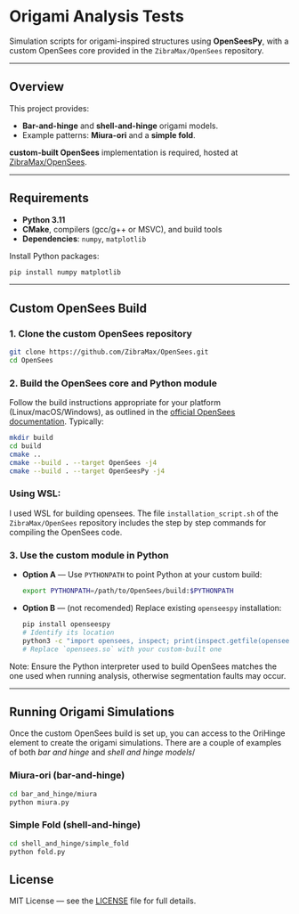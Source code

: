 # Origami Analysis Tests

Simulation scripts for origami-inspired structures using **OpenSeesPy**, with a custom OpenSees core provided in the `ZibraMax/OpenSees` repository.

---

## Overview

This project provides:

-   **Bar-and-hinge** and **shell-and-hinge** origami models.
-   Example patterns: **Miura-ori** and a **simple fold**.

**custom-built OpenSees** implementation is required, hosted at [ZibraMax/OpenSees](https://github.com/ZibraMax/OpenSees).

---

## Requirements

-   **Python 3.11**
-   **CMake**, compilers (gcc/g++ or MSVC), and build tools
-   **Dependencies**: `numpy`, `matplotlib`

Install Python packages:

```bash
pip install numpy matplotlib
```

---

## Custom OpenSees Build

### 1. Clone the custom OpenSees repository

```bash
git clone https://github.com/ZibraMax/OpenSees.git
cd OpenSees
```

### 2. Build the OpenSees core and Python module

Follow the build instructions appropriate for your platform (Linux/macOS/Windows), as outlined in the [official OpenSees documentation](https://opensees.github.io/OpenSeesDocumentation/developer/build.html). Typically:

```bash
mkdir build
cd build
cmake ..
cmake --build . --target OpenSees -j4
cmake --build . --target OpenSeesPy -j4
```

### Using WSL:

I used WSL for building opensees. The file `installation_script.sh` of the `ZibraMax/OpenSees` repository includes the step by step commands for compiling the OpenSees code.

### 3. Use the custom module in Python

-   **Option A** — Use `PYTHONPATH` to point Python at your custom build:

    ```bash
    export PYTHONPATH=/path/to/OpenSees/build:$PYTHONPATH
    ```

-   **Option B** — (not recomended) Replace existing `openseespy` installation:

    ```bash
    pip install openseespy
    # Identify its location
    python3 -c "import opensees, inspect; print(inspect.getfile(opensees))"
    # Replace `opensees.so` with your custom-built one
    ```

Note: Ensure the Python interpreter used to build OpenSees matches the one used when running analysis, otherwise segmentation faults may occur.

---

## Running Origami Simulations

Once the custom OpenSees build is set up, you can access to the OriHinge element to create the origami simulations. There are a couple of examples of both <i>bar and hinge</i> and <i>shell and hinge models</i>/

### Miura-ori (bar‑and‑hinge)

```bash
cd bar_and_hinge/miura
python miura.py
```

### Simple Fold (shell‑and‑hinge)

```bash
cd shell_and_hinge/simple_fold
python fold.py
```

## License

MIT License — see the [LICENSE](LICENSE) file for full details.

